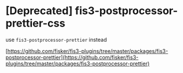 # [Deprecated] fis3-postprocessor-prettier-css

use `fis3-postprocessor-prettier` instead

[https://github.com/fisker/fis3-plugins/tree/master/packages/fis3-postprocessor-prettier](https://github.com/fisker/fis3-plugins/tree/master/packages/fis3-postprocessor-prettier)
